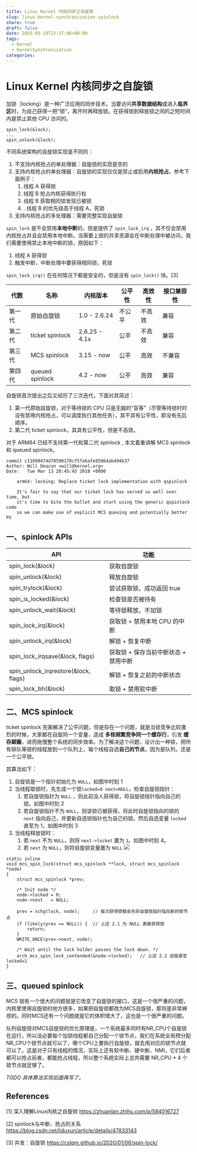 ```yaml
---
title: Linux Kernel 内核同步之自旋锁
slug: linux-kernel-synchronization-spinlock
share: true
draft: false
date: 2025-05-19T22:37:06+08:00
tags:
  - Kernel
  - KernelSynchronization
categories:
---
```


# Linux Kernel 内核同步之自旋锁

加锁（locking）是一种广泛应用的同步技术。当要访问**共享数据结构**或进入**临界区**时，为自己获得一把“锁”，离开时再释放锁。在获得锁到释放锁之间的之短时间内是禁止其他 CPU 访问的。

```
spin_lock(&lock);
...
spin_unlock(&lock);
```

不同系统架构的自旋锁实现是不同的：
1. 不支持内核抢占的单处理器：自旋锁的实现是空的
2. 支持内核抢占的单处理器：自旋锁的实现仅仅是禁止或启用**内核抢占**。参考下面例子：
	1. 线程 A 获得锁
	2. 线程 B 抢占内核获得执行权
	3. 线程 B 获取相同锁发现已被锁
	4. . 线程 B 的优先级高于线程 A，死锁
3. 支持内核抢占的多处理器：需要完整实现自旋锁

`spin_lock` 是不会禁用**本地中断**的，但是提供了 `spin_lock_irq` ，其不仅会禁用内核抢占并且会禁用本地中断。当需要上锁的共享资源会在中断处理中被访问，我们需要使用禁止本地中断的锁，原因如下：
1. 线程 A 获得锁
2. 触发中断，中断处理中要获得相同锁，死锁

`spin_lock_irq()` 在任何情况下都是安全的，但是没有 `spin_lock()` 快。[3]


|   代数  |   名称  | 内核版本 | 公平性 | 高效性 | 接口兼容性 |
| --- | --- | --- | --- | --- | --- |
|第一代|原始自旋锁|1.0 - 2.6.24| 不公平 | 不高效 | 兼容 |
|第二代|ticket spinlock|2.6.25 - 4.1x| 公平 | 不高效 | 兼容 |
|第三代|MCS spinlock |3.15 - now | 公平 | 高效 | 不兼容 |
|第四代|queued spinlock|4.2 - now| 公平 | 高效 | 兼容 |

自旋锁首次提出之后又经历了三次迭代，下面对其简述：
1. 第一代原始自旋锁，对于等待锁的 CPU 只是无脑的“盲等”（尽管等待锁时时没有禁用内核抢占，可以调度执行其他任务），其不具有公平性，即没有先后顺序。
2. 第二代 ticket spinlock，其具有公平性，但是不高效。

对于 ARM64 已经不支持第一代和第二代 spinlock , 本文着重讲解 MCS spinlock 和 queued spinlock。

```
commit c11090474d70590170cf5fa6afe85864ab494b37
Author: Will Deacon <will@kernel.org>
Date:   Tue Mar 13 20:45:45 2018 +0000

    arm64: locking: Replace ticket lock implementation with qspinlock

    It's fair to say that our ticket lock has served us well over time, but
    it's time to bite the bullet and start using the generic qspinlock code
    so we can make use of explicit MCS queuing and potentially better PV
```

## 一、spinlock APIs

|API     |    功能 |
| --- | --- |
|   spin_lock(&lock)  |  获取自旋锁   |
|spin_unlock(&lock)|释放自旋锁|
|spin_trylock(&lock)|尝试获取锁，成功返回 true|
|spin_is_locked(&lock)|检查锁是否被持有|
|spin_unlock_wait(&lock)|等待锁释放，不加锁|
|spin_lock_irq(&lock)|获取锁 + 禁用本地 CPU 的中断|
|spin_unlock_irq(&lock)|解锁 + 恢复中断|
|spin_lock_irqsave(&lock, flags)|获取锁 + 保存当前中断状态 + 禁用中断|
|spin_unlock_irqrestore(&lock, flags)|解锁 + 恢复之前的中断状态|
|spin_lock_bh(&lock)|取锁 + 禁用软中断 |


## 二、MCS spinlock
ticket spinlock 完美解决了公平问题，但是存在一个问题，就是当锁竞争比较激烈的时候，大家都在自旋同一个变量，造成 **多核频繁竞争同一个缓存行**，引发 **缓存颠簸**，进而拖慢整个系统的同步效率。为了解决这个问题，设计出一种锁，把所有排队等锁的线程放到一个队列上，每个线程自选**自己的节点**，因为是队列，还是一个公平锁。

其算法如下：
1. 自旋锁是一个指针初始化为 `NULL`，如图中时刻 1
2. 当线程取锁时，先生成一个锁`locked=0 next=NULL`，检查自旋锁指针：
	1. 若自旋锁指针为 `NULL` ，则此前没人获得锁，将自旋锁指针指向自己的锁。如图中时刻 2
	2. 若自旋锁指针不为 `NULL`，则该锁已被获得，将此时自旋锁指向的锁的 `next` 指向自己，并更新自选锁指针也为自己的锁。然后自选变量 `locked` 直至为 1，如图中时刻 3
3. 当线程释放锁时：
	1. 若 `next` 不为 `NULL`，则将 `next->locket` 置为 `1`。如图中时刻 4。
	2. 若 `next` 为 `NULL`，则将自旋锁变量置为 `NULL`
![](https://img.jaxwang.top/2025/05/2633c01cacf10dc09abfdfb4706f9b18.png)

```
static inline
void mcs_spin_lock(struct mcs_spinlock **lock, struct mcs_spinlock *node)
{
	struct mcs_spinlock *prev;

	/* Init node */
	node->locked = 0;
	node->next   = NULL;

	prev = xchg(lock, node);     // 每次获得锁都会先将自旋锁指针指向新的锁节点
	if (likely(prev == NULL)) {  // 上述 2.1 为 NULL 直接获得锁
		return;
	}
	WRITE_ONCE(prev->next, node);

	/* Wait until the lock holder passes the lock down. */
	arch_mcs_spin_lock_contended(&node->locked);   // 上述 2.2 自旋直至 locked=1
}
```



## 三、queued spinlock

MCS 锁有一个很大的问题就是它改变了自旋锁的接口，这是一个很严重的问题，内核里使用自旋锁的地方很多，如果把自旋锁都改为MCS自旋锁，那将是非常麻烦的。同时MCS还有一个问题就是它的体积增大了，这也是一个很严重的问题。

队列自旋锁对MCS自旋锁的优化原理是，一个系统最多同时有NR_CPU个自旋锁在运行，所以没必要每个加锁线程都自己分配一个锁节点，我们在系统全局预分配NR_CPU个锁节点就可以了，哪个CPU上要执行自旋锁，就去用对应的锁节点就可以了。这是对于只有线程的情况，实际上还有软中断、硬中断、NMI，它们后者都可以抢占前者，都能抢占线程，所以整个系统实际上总共需要 NR_CPU * 4 个锁节点就足够了。

*TODO 具体算法实现后面再写了。*

## References
[1] 深入理解Linux内核之自旋锁 https://zhuanlan.zhihu.com/p/584016727

[2] spinlock与中断、抢占的关系 https://blog.csdn.net/liduxun/article/details/47833143

[3] 并发：自旋锁 https://cslqm.github.io/2020/01/06/spin-lock/